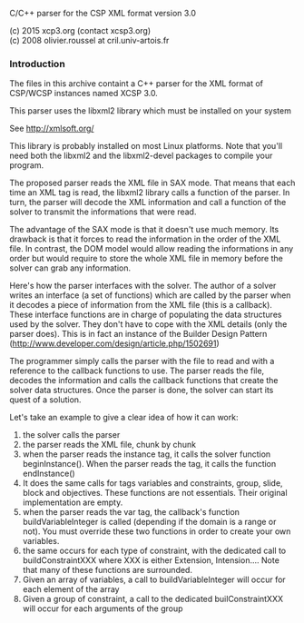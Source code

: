 C/C++ parser for the CSP XML format version 3.0

(c) 2015 xcp3.org (contact <at> xcsp3.org)<br />
(c) 2008 olivier.roussel at cril.univ-artois.fr


### Introduction
The files in this archive containt a C++ parser for the XML format of
CSP/WCSP instances named XCSP 3.0. 

This parser uses the libxml2 library which must be installed on your
system

See http://xmlsoft.org/

This library is probably installed on most Linux platforms. Note that
you'll need both the libxml2 and the libxml2-devel packages to compile
your program.

The proposed parser reads the XML file in SAX mode. That means that
each time an XML tag is read, the libxml2 library calls a function of
the parser. In turn, the parser will decode the XML information and
call a function of the solver to transmit the informations that were
read.

The advantage of the SAX mode is that it doesn't use much memory. Its
drawback is that it forces to read the information in the order of
the XML file. In contrast, the DOM model would allow reading the
informations in any order but would require to store the whole XML
file in memory before the solver can grab any information.


Here's how the parser interfaces with the solver. The author of a
solver writes an interface (a set of functions) which are called by
the parser when it decodes a piece of information from the XML file
(this is a callback). These interface functions are in charge of
populating the data structures used by the solver. They don't have to
cope with the XML details (only the parser does). This is in fact an
instance of the Builder Design Pattern
(http://www.developer.com/design/article.php/1502691)

The programmer simply calls the parser with the file to read and with
a reference to the callback functions to use. The parser reads the
file, decodes the information and calls the callback functions that
create the solver data structures. Once the parser is done, the solver
can start its quest of a solution.

Let's take an example to give a clear idea of how it can work:

1. the solver calls the parser
2. the parser reads the XML file, chunk by chunk
3. when the parser reads the instance tag, it calls the solver
function beginInstance(). When the parser reads the </instance> tag, 
it calls the function endInstance()
4. It does the same calls for tags variables and constraints, group,
 slide, block and objectives. These functions are not essentials. Their original
 implementation are empty.
5. when the parser reads the var tag, the callback's function
buildVariableInteger is called (depending if the domain is a range or not).
You must override these two functions in order to create your own variables.
6. the same occurs for each type of constraint, with the dedicated
call to buildConstraintXXX where XXX is either Extension, Intension....
Note that many of these functions are surrounded.
7. Given an array of variables, a call to buildVariableInteger will occur
for each element of the array
8. Given a group of constraint, a call to the dedicated builConstraintXXX will occur for each arguments
of the group


